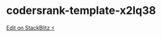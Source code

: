 # codersrank-template-x2lq38

[Edit on StackBlitz ⚡️](https://stackblitz.com/edit/codersrank-template-x2lq38)